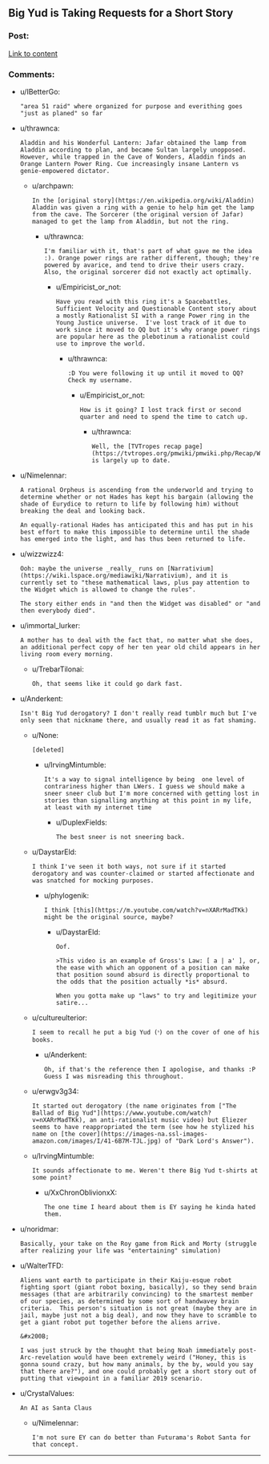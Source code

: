 ## Big Yud is Taking Requests for a Short Story

### Post:

[Link to content](https://twitter.com/ESYudkowsky/status/1175531347588210688?s=20)

### Comments:

- u/IBetterGo:
  ```
  "area 51 raid" where organized for purpose and everithing goes "just as planed" so far
  ```

- u/thrawnca:
  ```
  Aladdin and his Wonderful Lantern: Jafar obtained the lamp from Aladdin according to plan, and became Sultan largely unopposed. However, while trapped in the Cave of Wonders, Aladdin finds an Orange Lantern Power Ring. Cue increasingly insane Lantern vs genie-empowered dictator.
  ```

  - u/archpawn:
    ```
    In the [original story](https://en.wikipedia.org/wiki/Aladdin) Aladdin was given a ring with a genie to help him get the lamp from the cave. The Sorcerer (the original version of Jafar) managed to get the lamp from Aladdin, but not the ring.
    ```

    - u/thrawnca:
      ```
      I'm familiar with it, that's part of what gave me the idea :). Orange power rings are rather different, though; they're powered by avarice, and tend to drive their users crazy. Also, the original sorcerer did not exactly act optimally.
      ```

      - u/Empiricist_or_not:
        ```
        Have you read with this ring it's a Spacebattles, Sufficient Velocity and Questionable Content story about a mostly Rationalist SI with a range Power ring in the Young Justice universe.  I've lost track of it due to work since it moved to QQ but it's why orange power rings are popular here as the plebotinum a rationalist could use to improve the world.
        ```

        - u/thrawnca:
          ```
          :D You were following it up until it moved to QQ? Check my username.
          ```

          - u/Empiricist_or_not:
            ```
            How is it going? I lost track first or second quarter and need to spend the time to catch up.
            ```

            - u/thrawnca:
              ```
              Well, the [TVTropes recap page](https://tvtropes.org/pmwiki/pmwiki.php/Recap/WithThisRing) is largely up to date.
              ```

- u/Nimelennar:
  ```
  A rational Orpheus is ascending from the underworld and trying to determine whether or not Hades has kept his bargain (allowing the shade of Eurydice to return to life by following him) without breaking the deal and looking back.  

  An equally-rational Hades has anticipated this and has put in his best effort to make this impossible to determine until the shade has emerged into the light, and has thus been returned to life.
  ```

- u/wizzwizz4:
  ```
  Ooh: maybe the universe _really_ runs on [Narrativium](https://wiki.lspace.org/mediawiki/Narrativium), and it is currently set to "these mathematical laws, plus pay attention to the Widget which is allowed to change the rules".

  The story either ends in "and then the Widget was disabled" or "and then everybody died".
  ```

- u/immortal_lurker:
  ```
  A mother has to deal with the fact that, no matter what she does, an additional perfect copy of her ten year old child appears in her living room every morning.
  ```

  - u/TrebarTilonai:
    ```
    Oh, that seems like it could go dark fast.
    ```

- u/Anderkent:
  ```
  Isn't Big Yud derogatory? I don't really read tumblr much but I've only seen that nickname there, and usually read it as fat shaming.
  ```

  - u/None:
    ```
    [deleted]
    ```

    - u/IrvingMintumble:
      ```
      It's a way to signal intelligence by being  one level of contrariness higher than LWers. I guess we should make a sneer sneer club but I'm more concerned with getting lost in stories than signalling anything at this point in my life, at least with my internet time
      ```

      - u/DuplexFields:
        ```
        The best sneer is not sneering back.
        ```

  - u/DaystarEld:
    ```
    I think I've seen it both ways, not sure if it started derogatory and was counter-claimed or started affectionate and was snatched for mocking purposes.
    ```

    - u/phylogenik:
      ```
      I think [this](https://m.youtube.com/watch?v=nXARrMadTKk) might be the original source, maybe?
      ```

      - u/DaystarEld:
        ```
        Oof.

        >This video is an example of Gross's Law: [ a | a' ], or, the ease with which an opponent of a position can make that position sound absurd is directly proportional to the odds that the position actually *is* absurd.

        When you gotta make up "laws" to try and legitimize your satire...
        ```

  - u/cultureulterior:
    ```
    I seem to recall he put a big Yud (י) on the cover of one of his books.
    ```

    - u/Anderkent:
      ```
      Oh, if that's the reference then I apologise, and thanks :P Guess I was misreading this throughout.
      ```

  - u/erwgv3g34:
    ```
    It started out derogatory (the name originates from ["The Ballad of Big Yud"](https://www.youtube.com/watch?v=nXARrMadTKk), an anti-rationalist music video) but Eliezer seems to have reappropriated the term (see how he stylized his name on [the cover](https://images-na.ssl-images-amazon.com/images/I/41-6B7M-TJL.jpg) of "Dark Lord's Answer").
    ```

  - u/IrvingMintumble:
    ```
    It sounds affectionate to me. Weren't there Big Yud t-shirts at some point?
    ```

    - u/XxChronOblivionxX:
      ```
      The one time I heard about them is EY saying he kinda hated them.
      ```

- u/noridmar:
  ```
  Basically, your take on the Roy game from Rick and Morty (struggle after realizing your life was "entertaining" simulation)
  ```

- u/WalterTFD:
  ```
  Aliens want earth to participate in their Kaiju-esque robot fighting sport (giant robot boxing, basically), so they send brain messages (that are arbitrarily convincing) to the smartest member of our species, as determined by some sort of handwavey brain criteria.  This person's situation is not great (maybe they are in jail, maybe just not a big deal), and now they have to scramble to get a giant robot put together before the aliens arrive.

  &#x200B;

  I was just struck by the thought that being Noah immediately post-Arc-revelation would have been extremely weird ("Honey, this is gonna sound crazy, but how many animals, by the by, would you say that there are?"), and one could probably get a short story out of putting that viewpoint in a familiar 2019 scenario.
  ```

- u/CrystalValues:
  ```
  An AI as Santa Claus
  ```

  - u/Nimelennar:
    ```
    I'm not sure EY can do better than Futurama's Robot Santa for that concept.
    ```

---

